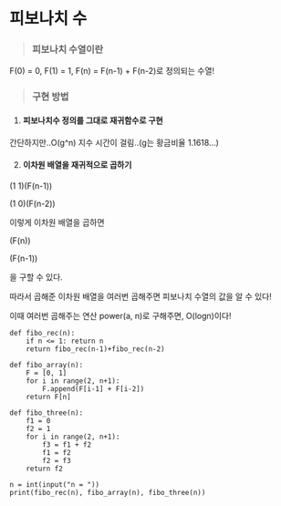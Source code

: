 # 피보나치 수

> ### 피보나치 수열이란

F(0) = 0, F(1) = 1, F(n) = F(n-1) + F(n-2)로 정의되는 수열!

> ### 구현 방법

1. #### 피보나치수 정의를 그대로 재귀함수로 구현

간단하지만..O(g^n) 지수 시간이 걸림..(g는 황금비율 1.1618...)

2. #### 이차원 배열을 재귀적으로 곱하기

(1  1)(F(n-1))

(1  0)(F(n-2))

이렇게 이차원 배열을 곱하면

(F(n))

(F(n-1))

을 구할 수 있다.

따라서 곱해준 이차원 배열을 여러번 곱해주면 피보나치 수열의 값을 알 수 있다!

이때 여러번 곱해주는 연산 power(a, n)로 구해주면, O(logn)이다!


```{.python}
def fibo_rec(n):
	if n <= 1: return n
	return fibo_rec(n-1)+fibo_rec(n-2)

def fibo_array(n):
	F = [0, 1]
	for i in range(2, n+1):
		F.append(F[i-1] + F[i-2])
	return F[n]

def fibo_three(n):
	f1 = 0
	f2 = 1
	for i in range(2, n+1):
		f3 = f1 + f2
		f1 = f2
		f2 = f3
	return f2

n = int(input("n = "))
print(fibo_rec(n), fibo_array(n), fibo_three(n))
```
